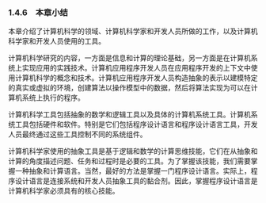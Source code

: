    

### 1.4.6　本章小结

本章介绍了计算机科学的领域、计算机科学家和开发人员所做的工作，以及计算机科学家和开发人员使用的工具。

计算机科学研究的内容，一方面是信息和计算的理论基础，另一方面是在计算机系统上实现应用的实践技术。计算机应用程序开发人员在应用程序开发的上下文中使用计算机科学的概念和技术。计算机应用程序开发人员构造抽象的表示以建模特定的真实或虚拟的环境，创建算法以操作模型中的数据，然后将算法实现为可以在计算机系统上执行的程序。

计算机科学工具包括抽象的数学和逻辑工具以及具体的计算机系统工具。计算机系统工具包括硬件和软件。特别是它们包括程序设计语言和程序设计语言工具，开发人员最终通过这些工具控制不同的系统组件。

计算机科学家使用的抽象工具是基于逻辑和数学的计算思维技能，它们在从抽象和计算的角度描述问题、任务和过程时是必要的工具。为了掌握该技能，我们需要掌握一种抽象和计算语言。当然，最好的方法是掌握一门程序设计语言。实际上，程序设计语言是连接系统和开发人员抽象工具的黏合剂。因此，掌握程序设计语言是计算机科学家必须具有的核心技能。
